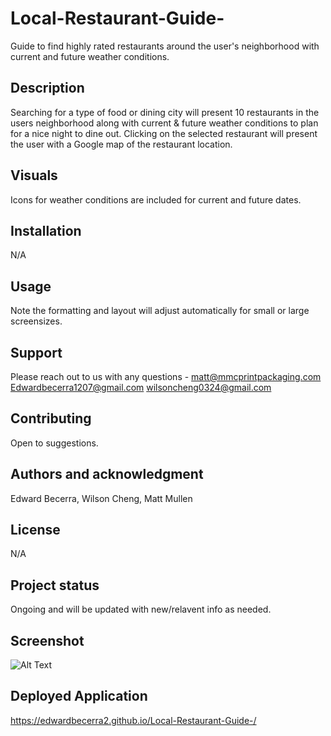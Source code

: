 # Local-Restaurant-Guide-
Guide to find highly rated restaurants around the user's neighborhood with current and future weather conditions.

## Description
Searching for a type of food or dining city will present 10 restaurants in the users neighborhood along with current & future weather conditions to plan for a nice night to dine out.  Clicking on the selected restaurant will present the user with a Google map of the restaurant location.

## Visuals
Icons for weather conditions are included for current and future dates.

## Installation
N/A

## Usage
Note the formatting and layout will adjust automatically for small or large screensizes.  

## Support
Please reach out to us with any questions -
matt@mmcprintpackaging.com
Edwardbecerra1207@gmail.com
wilsoncheng0324@gmail.com

## Contributing
Open to suggestions.

## Authors and acknowledgment
Edward Becerra, Wilson Cheng, Matt Mullen

## License
N/A

## Project status
Ongoing and will be updated with new/relavent info as needed.

## Screenshot 
![Alt Text](<Images/Screenshot 2023-12-10 at 12.08.34 PM.png>)

## Deployed Application 
https://edwardbecerra2.github.io/Local-Restaurant-Guide-/
